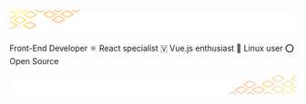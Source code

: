 ![header image](./images/background-top.png)

Front-End Developer ⚛️ React specialist 🇻 Vue.js enthusiast 🐧 Linux user ⭕ Open Source

![footer image](./images/background-bottom.png)
